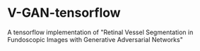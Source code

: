 # V-GAN-tensorflow
A tensorflow implementation of "Retinal Vessel Segmentation in Fundoscopic Images with Generative Adversarial Networks" 
